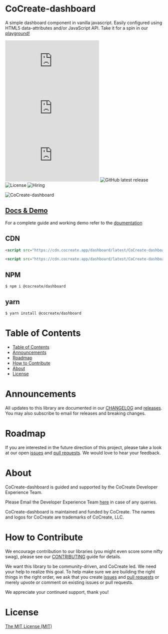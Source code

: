 # CoCreate-dashboard

A simple dashboard component in vanilla javascript. Easily configured using HTML5 data-attributes and/or JavaScript API. Take it for a spin in our [playground!](https://cocreate.app/docs/dashboard)

![minified](https://img.badgesize.io/https://cdn.cocreate.app/dashboard/latest/CoCreate-dashboard.min.js?style=flat-square&label=minified&color=orange)
![gzip](https://img.badgesize.io/https://cdn.cocreate.app/dashboard/latest/CoCreate-dashboard.min.js?compression=gzip&style=flat-square&label=gzip&color=yellow)
![brotli](https://img.badgesize.io/https://cdn.cocreate.app/dashboard/latest/CoCreate-dashboard.min.js?compression=brotli&style=flat-square&label=brotli)
![GitHub latest release](https://img.shields.io/github/v/release/CoCreate-app/CoCreate-dashboard?style=flat-square)
![License](https://img.shields.io/github/license/CoCreate-app/CoCreate-dashboard?style=flat-square)
![Hiring](https://img.shields.io/static/v1?style=flat-square&label=&message=Hiring&color=blueviolet)

![CoCreate-dashboard](https://cdn.cocreate.app/docs/CoCreate-dashboard.gif)

## [Docs & Demo](https://cocreate.app/docs/dashboard)

For a complete guide and working demo refer to the [doumentation](https://cocreate.app/docs/dashboard)

## CDN

```html
<script src="https://cdn.cocreate.app/dashboard/latest/CoCreate-dashboard.min.js"></script>
```

```html
<script src="https://cdn.cocreate.app/dashboard/latest/CoCreate-dashboard.min.css"></script>
```

## NPM

```shell
$ npm i @cocreate/dashboard
```

## yarn

```shell
$ yarn install @cocreate/dashboard
```

# Table of Contents

- [Table of Contents](#table-of-contents)
- [Announcements](#announcements)
- [Roadmap](#roadmap)
- [How to Contribute](#how-to-contribute)
- [About](#about)
- [License](#license)

<a name="announcements"></a>

# Announcements

All updates to this library are documented in our [CHANGELOG](https://github.com/CoCreate-app/CoCreate-dashboard/blob/master/CHANGELOG.md) and [releases](https://github.com/CoCreate-app/CoCreate-dashboard/releases). You may also subscribe to email for releases and breaking changes.

<a name="roadmap"></a>

# Roadmap

If you are interested in the future direction of this project, please take a look at our open [issues](https://github.com/CoCreate-app/CoCreate-dashboard/issues) and [pull requests](https://github.com/CoCreate-app/CoCreate-dashboard/pulls). We would love to hear your feedback.

<a name="about"></a>

# About

CoCreate-dashboard is guided and supported by the CoCreate Developer Experience Team.

Please Email the Developer Experience Team [here](mailto:develop@cocreate.app) in case of any queries.

CoCreate-dashboard is maintained and funded by CoCreate. The names and logos for CoCreate are trademarks of CoCreate, LLC.

<a name="contribute"></a>

# How to Contribute

We encourage contribution to our libraries (you might even score some nifty swag), please see our [CONTRIBUTING](https://github.com/CoCreate-app/CoCreate-dashboard/blob/master/CONTRIBUTING.md) guide for details.

We want this library to be community-driven, and CoCreate led. We need your help to realize this goal. To help make sure we are building the right things in the right order, we ask that you create [issues](https://github.com/CoCreate-app/CoCreate-dashboard/issues) and [pull requests](https://github.com/CoCreate-app/CoCreate-dashboard/pulls) or merely upvote or comment on existing issues or pull requests.

We appreciate your continued support, thank you!

# License

[The MIT License (MIT)](https://github.com/CoCreate-app/CoCreate-dashboard/blob/master/LICENSE)

